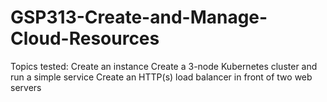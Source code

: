 # GSP313-Create-and-Manage-Cloud-Resources
Topics tested:  Create an instance  Create a 3-node Kubernetes cluster and run a simple service  Create an HTTP(s) load balancer in front of two web servers
